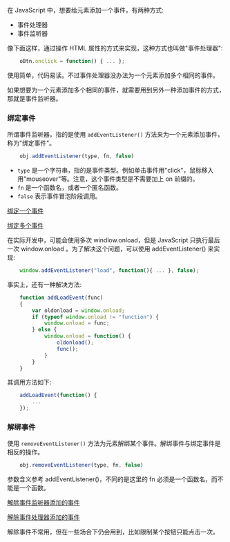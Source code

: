 
在 JavaScript 中，想要给元素添加一个事件，有两种方式:
* 事件处理器
* 事件监听器

像下面这样，通过操作 HTML 属性的方式来实现，这种方式也叫做"事件处理器":
```js
    oBtn.onclick = function() { ... };
```
使用简单，代码易读。不过事件处理器没办法为一个元素添加多个相同的事件。

如果想要为一个元素添加多个相同的事件，就需要用到另外一种添加事件的方式，那就是事件监听器。

### 绑定事件

所谓事件监听器，指的是使用 `addEventListener()` 方法来为一个元素添加事件，称为"绑定事件"。
```js
    obj.addEventListener(type, fn, false)
```
* `type` 是一个字符串，指的是事件类型。例如单击事件用"click"，鼠标移入用"mouseover"等。注意，这个事件类型是不需要加上 on 前缀的。
* `fn` 是一个函数名，或者一个匿名函数。
* `false` 表示事件冒泡阶段调用。

[绑定一个事件](t/04_add_one_event.html)

[绑定多个事件](t/04_add_more_events.html)

在实际开发中，可能会使用多次 windlow.onload，但是 JavaScript 只执行最后一次 window.onload 。为了解决这个问题，可以使用 addEventListener() 来实现:
```js
    window.addEventListener("load", function(){ ... }, false);
```

事实上，还有一种解决方法:
```js
    function addLoadEvent(func)
    {
        var oldonload = window.onload;
        if (typeof window.onload != "function") {
            window.onload = func;
        } else {
            window.onload = function() {
                oldonload();
                func();
            }
        }
    }
```
其调用方法如下:
```js
    addLoadEvent(function() {
        ...
    });
```

### 解绑事件

使用 `removeEventListener()` 方法为元素解绑某个事件。解绑事件与绑定事件是相反的操作。
```js
    obj.removeEventListener(type, fn, false)
```
参数含义参考 addEventListener()，不同的是这里的 fn 必须是一个函数名，而不能是一个函数。

[解除事件监听器添加的事件](t/04_remove_event_1.html)

[解除事件处理器添加的事件](t/04_remove_event_2.html)

解除事件不常用，但在一些场合下仍会用到，比如限制某个按钮只能点击一次。
